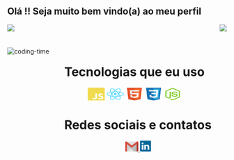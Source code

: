 ## Olá !! Seja muito bem vindo(a) ao meu perfil

<div>
    <img height="180em" src="https://github-readme-stats.vercel.app/api?username=Matheus-Almeida21&show_icons=true&theme=transparent">
    <img height="180em" align="right" src="https://github-readme-stats.vercel.app/api/top-langs/?username=Matheus-Almeida21&layout=compact">
</div>
<br>
<div align="center">
  <div style="display: inline_block;"><br>
        <img align="left" height="250" alt="coding-time" src="code.svg">
        <h1 align="center">Tecnologias que eu uso</h1>
        <img align="center" height="30" width="40" alt="js-icon" src="https://raw.githubusercontent.com/devicons/devicon/master/icons/javascript/javascript-plain.svg">
        <img align="center" height="30" width="40" alt="reactjs-icon" src="https://raw.githubusercontent.com/devicons/devicon/master/icons/react/react-original.svg">
        <img align="center" height="30" width="40" alt="html5-icon" src="https://raw.githubusercontent.com/devicons/devicon/master/icons/html5/html5-original.svg">
        <img align="center" height="30" width="40" alt="css3-icon" src="https://raw.githubusercontent.com/devicons/devicon/master/icons/css3/css3-original.svg">
        <img align="center" height="30" width="40" alt="nodejs-icon" src="https://raw.githubusercontent.com/devicons/devicon/master/icons/nodejs/nodejs-original.svg">
  </div>
  <h1 align="center">Redes sociais e contatos</h1>
  <a href="mailto: matheus.cavallari7@gmail.com">
    <img width="30" src="gmail.svg">
  </a>
  <a href="https://www.linkedin.com/in/matheus-almeida-2601541b9/">
    <img width="25" src="linkedin.svg">
  </a>
</div>
